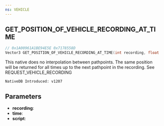 ```yaml
---
ns: VEHICLE
---
```

## GET_POSITION_OF_VEHICLE_RECORDING_AT_TIME

```c
// 0x1A00961A1BE94E5E 0x7178558D
Vector3 GET_POSITION_OF_VEHICLE_RECORDING_AT_TIME(int recording, float time, char* script);
```

This native does no interpolation between pathpoints. The same position will be returned for all times up to the next pathpoint in the recording.
See REQUEST_VEHICLE_RECORDING

```
NativeDB Introduced: v1207
```

## Parameters
* **recording**:
* **time**:
* **script**:
